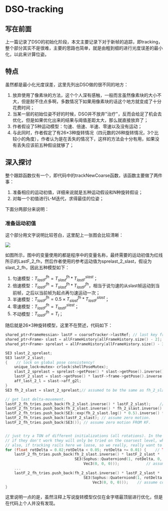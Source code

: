 # DSO-tracking



## 写在前面

上一篇记录了DSO的初始化阶段，本文主要记录下对于新帧的追踪，即tracking，整个部分其实不是很难，主要的思路也简单，就是由粗到细的进行光度误差的最小化，以此来计算位姿。



## 特点

虽然都是最小化光度误差，这里先列出DSO做的很不同的地方：

1. 放弃使用了像素块的方法，这个个人深有感触，一般而言虽然像素块的大小不大，但是耐不住点多啊，多数情况下如果用像素块的话这个地方就变成了十分花费时间；
2. 当某一层的初始位姿不好的时候，DSO并不放弃"治疗"，反而会给足了机会去优化，但是如果优化出来的结果与阈值差距太大，那么就直接放弃了；
3. 作者假设了5种运动模型：匀速、倍速、半速、零速以及没有运动；
4. 与此同时，作者假定了有26×3种旋转情况（四元数的26种旋转情况，3个比较小的角度），作者认为是在丢失的情况下，这样的方法会十分有用，如果没有丢失应该前五种假设就够了；



## 深入探讨

整个跟踪函数仅有一个，即代码中的trackNewCoarse函数，该函数主要做了两件事：

1. 准备相应的运动初值，详细来说就是五种运动假设和N种旋转假设；
2. 对每一个初值进行L-M迭代，求得最佳的位姿；

下面分两部分来说明：



### 准备运动初值

这个部分用文字说明比较苍白，这里配上一张图会比较清晰：

![](/home/ubuntu/Projects/PaperSummary/SLAM/DSO/pictures/DSO4.png)

如图所示，图中的变量使用的都是程序中的变量名称，最终需要的运动初值为红线所示的LastF_2_fh，然后作者使用的参考运动值为sprelast_2_slast，假设为slast_2_fh，因此五种模型如下：

1. 匀速模型：$T_{lastF}^{fh} = T_{slast}^{fh}*T_{lastF}^{slast}$；
2. 倍速模型：$T_{lastF}^{fh} = T_{slast}^{fh}*T_{lastF}^{fh}$，相当于说匀速的从slast帧运动到当前帧，之后以当前帧为起点再匀速运动一次；
3. 半速模型：$T_{lastF}^{fh} = 0.5×T_{slast}^{fh}*T_{lastF}^{slast}$；
4. 零速模型：$T_{lastF}^{fh} = T_{lastF}^{slast}$；
5. 不动模型：$T_{lastF}^{fh} = T_I$；

随后就是26×3种旋转模型，这里不在赘述，代码如下：

```c++
shared_ptr<FrameHessian> lastF = coarseTracker->lastRef; // last key frame
shared_ptr<Frame> slast = allFrameHistory[allFrameHistory.size() - 2];
shared_ptr<Frame> sprelast = allFrameHistory[allFrameHistory.size() - 3];

SE3 slast_2_sprelast;
SE3 lastF_2_slast;
{    // lock on global pose consistency!
    unique_lock<mutex> crlock(shellPoseMutex);
    slast_2_sprelast = sprelast->getPose() * slast->getPose().inverse();
    lastF_2_slast = slast->getPose() * lastF->frame->getPose().inverse();
    aff_last_2_l = slast->aff_g2l;
}
SE3 fh_2_slast = slast_2_sprelast;// assumed to be the same as fh_2_slast.

// get last delta-movement.
lastF_2_fh_tries.push_back(fh_2_slast.inverse() * lastF_2_slast);    // assume constant motion.
lastF_2_fh_tries.push_back(fh_2_slast.inverse() * fh_2_slast.inverse() * lastF_2_slast);    // assume double motion (frame skipped)
lastF_2_fh_tries.push_back(SE3::exp(fh_2_slast.log() * 0.5).inverse() * lastF_2_slast); // assume half motion.
lastF_2_fh_tries.push_back(lastF_2_slast); // assume zero motion.
lastF_2_fh_tries.push_back(SE3()); // assume zero motion FROM KF.


// just try a TON of different initializations (all rotations). In the end,
// if they don't work they will only be tried on the coarsest level, which is super fast anyway.
// also, if tracking rails here we loose, so we really, really want to avoid that.
for (float rotDelta = 0.02;rotDelta < 0.05; rotDelta += 0.01) {    // TODO changed this into +=0.01 where DSO writes ++
    lastF_2_fh_tries.push_back(fh_2_slast.inverse() * lastF_2_slast *
                               SE3(Sophus::Quaterniond(1, rotDelta, 0, 0),
                                   Vec3(0, 0, 0)));            // assume constant motion.
    ...
    lastF_2_fh_tries.push_back(fh_2_slast.inverse() * lastF_2_slast *
                                   SE3(Sophus::Quaterniond(1, rotDelta, rotDelta, rotDelta),
                                       Vec3(0, 0, 0)));    // assume constant motion.
}
```

这里说明一点的是，虽然注释上写说旋转模型仅仅在金字塔最顶层进行优化，但是在代码上个人并没有发现。